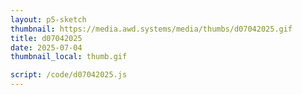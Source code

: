 ```yaml
---
layout: p5-sketch
thumbnail: https://media.awd.systems/media/thumbs/d07042025.gif
title: d07042025
date: 2025-07-04
thumbnail_local: thumb.gif

script: /code/d07042025.js
---
```

